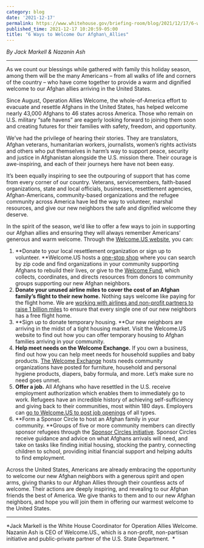 ```yaml
---
category: blog
date: '2021-12-17'
permalink: https://www.whitehouse.gov/briefing-room/blog/2021/12/17/6-ways-to-welcome-our-afghan-allies/
published_time: 2021-12-17 10:20:59-05:00
title: "6 Ways to Welcome Our Afghan\_Allies"
---
```

 
*By Jack Markell & Nazanin Ash*

------------------------------------------------------------------------

As we count our blessings while gathered with family this holiday
season, among them will be the many Americans – from all walks of life
and corners of the country – who have come together to provide a warm
and dignified welcome to our Afghan allies arriving in the United
States.  

Since August, Operation Allies Welcome, the whole-of-America effort to
evacuate and resettle Afghans in the United States, has helped welcome
nearly 43,000 Afghans to 46 states across America. Those who remain on
U.S. military “safe havens” are eagerly looking forward to joining them
soon and creating futures for their families with safety, freedom, and
opportunity.

We’ve had the privilege of hearing their stories. They are translators,
Afghan veterans, humanitarian workers, journalists, women’s rights
activists and others who put themselves in harm’s way to support peace,
security and justice in Afghanistan alongside the U.S. mission there.
Their courage is awe-inspiring, and each of their journeys here have not
been easy. 

It’s been equally inspiring to see the outpouring of support that has
come from every corner of our country. Veterans, servicemembers,
faith-based organizations, state and local officials, businesses,
resettlement agencies, Afghan-Americans, community-based organizations
and the refugee community across America have led the way to volunteer,
marshal resources, and give our new neighbors the safe and dignified
welcome they deserve. 

In the spirit of the season, we’d like to offer a few ways to join in
supporting our Afghan allies and ensuring they will always remember
Americans’ generous and warm welcome. Through the [Welcome.US
website](https://welcome.us/), you can:

1.  **Donate to your local resettlement organization or sign up to
    volunteer. **Welcome.US hosts a [one-stop
    shop](https://welcome.us/opportunities) where you can search by zip
    code and find organizations in your community supporting Afghans to
    rebuild their lives, or give to the [Welcome
    Fund](https://welcome.us/welcomefund), which collects, coordinates,
    and directs resources from donors to community groups supporting our
    new Afghan neighbors. 
2.  **Donate your unused airline miles to cover the cost of an Afghan
    family’s flight to their new home.** Nothing says welcome like
    paying for the flight home. We are [working with airlines and
    non-profit partners to raise 1 billion
    miles](https://welcome.us/miles) to ensure that every single one of
    our new neighbors has a free flight home. 
3.  **Sign up to donate temporary housing. **Our new neighbors are
    arriving in the midst of a tight housing market. Visit the
    Welcome.US website to find out how you can offer temporary housing
    to Afghan families arriving in your community.  
4.  **Help meet needs on the Welcome Exchange.** If you own a business,
    find out how you can help meet needs for household supplies and baby
    products. [The Welcome Exchange](https://welcome.us/exchange) hosts
    needs community organizations have posted for furniture, household
    and personal hygiene products, diapers, baby formula, and more.
    Let’s make sure no need goes unmet.
5.  **Offer a job.** All Afghans who have resettled in the U.S. receive
    employment authorization which enables them to immediately go to
    work. Refugees have an incredible history of achieving
    self-sufficiency and giving back to their communities, most within
    180 days. Employers can [go to Welcome.US to post job
    openings](https://manpowergroup.avature.net/welcomeuspostjobs) of
    all types.
6.  **Form a Sponsor Circle to host an Afghan family in your
    community. **Groups of five or more community members can directly
    sponsor refugees through the [Sponsor Circles
    initiative](https://www.sponsorcircles.org/). Sponsor Circles
    receive guidance and advice on what Afghans arrivals will need, and
    take on tasks like finding initial housing, stocking the pantry,
    connecting children to school, providing initial financial support
    and helping adults to find employment. 

Across the United States, Americans are already embracing the
opportunity to welcome our new Afghan neighbors with a generous spirit
and open arms, giving thanks to our Afghan Allies through their
countless acts of welcome. Their actions are deeply inspiring, and
revealing to our Afghan friends the best of America. We give thanks to
them and to our new Afghan neighbors, and hope you will join them in
offering our warmest welcome to the United States.

------------------------------------------------------------------------

*Jack Markell is the White House Coordinator for Operation Allies
Welcome. Nazanin Ash is CEO of Welcome.US., which is a non-profit,
non-partisan initiative and public-private partner of the U.S. State
Department.  *
